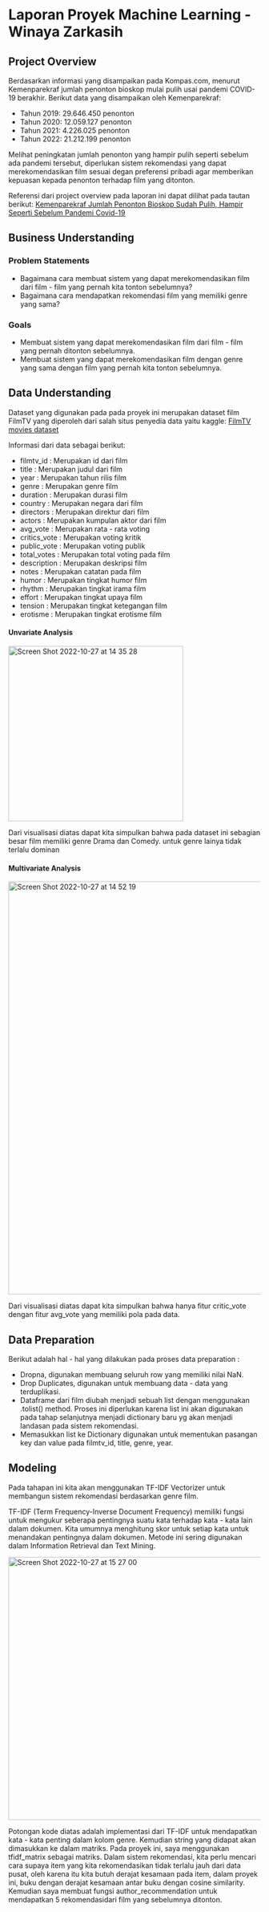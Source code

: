 # Laporan Proyek Machine Learning - Winaya Zarkasih

## Project Overview

Berdasarkan informasi yang disampaikan pada Kompas.com, menurut Kemenparekraf jumlah penonton bioskop mulai pulih usai pandemi COVID-19 berakhir.
Berikut data yang disampaikan oleh Kemenparekraf:

* Tahun 2019: 29.646.450 penonton 
* Tahun 2020: 12.059.127 penonton 
* Tahun 2021: 4.226.025 penonton 
* Tahun 2022: 21.212.199 penonton

Melihat peningkatan jumlah penonton yang hampir pulih seperti sebelum ada pandemi tersebut, diperlukan sistem rekomendasi yang dapat merekomendasikan film sesuai degan preferensi pribadi agar memberikan kepuasan kepada penonton terhadap film yang ditonton.

Referensi dari project overview pada laporan ini dapat dilihat pada tautan berikut: [Kemenparekraf Jumlah Penonton Bioskop Sudah Pulih, Hampir Seperti Sebelum Pandemi Covid-19](https://nasional.kompas.com/read/2022/07/04/14351401/kemenparekraf-jumlah-penonton-bioskop-sudah-pulih-hampir-seperti-sebelum) 

## Business Understanding

### Problem Statements

- Bagaimana cara membuat sistem yang dapat merekomendasikan film dari film - film yang pernah kita tonton sebelumnya?
- Bagaimana cara mendapatkan rekomendasi film yang memiliki genre yang sama?

### Goals

- Membuat sistem yang dapat merekomendasikan film dari film - film yang pernah ditonton sebelumnya.
- Membuat sistem yang dapat merekomendasikan film dengan genre yang sama dengan film yang pernah kita tonton sebelumnya.

## Data Understanding

Dataset yang digunakan pada pada proyek ini merupakan dataset film FilmTV yang diperoleh dari salah situs penyedia data yaitu kaggle: [FilmTV movies dataset](https://www.kaggle.com/datasets/stefanoleone992/filmtv-movies-dataset?select=filmtv_movies+-+ENG.csv)

Informasi dari data sebagai berikut:

- filmtv_id : Merupakan id dari film
- title : Merupakan judul dari film
- year : Merupakan tahun rilis film
- genre : Merupakan genre film
- duration : Merupakan durasi film
- country : Merupakan negara dari film
- directors : Merupakan direktur dari film
- actors : Merupakan kumpulan aktor dari film
- avg_vote : Merupakan rata - rata voting
- critics_vote : Merupakan voting kritik
- public_vote : Merupakan voting publik
- total_votes : Merupakan total voting pada film
- description : Merupakan deskripsi film
- notes : Merupakan catatan pada film
- humor : Merupakan tingkat humor film
- rhythm : Merupakan tingkat irama film
- effort : Merupakan tingkat upaya film
- tension : Merupakan tingkat ketegangan film
- erotisme : Merupakan tingkat erotisme film

#### Unvariate Analysis

<img width="349" alt="Screen Shot 2022-10-27 at 14 35 28" src="https://user-images.githubusercontent.com/60729013/198220145-ea5506a2-6e9c-4db4-b68d-02942fd348a6.png">

Dari visualisasi diatas dapat kita simpulkan bahwa pada dataset ini sebagian besar film memiliki genre Drama dan Comedy. untuk genre lainya tidak terlalu dominan

#### Multivariate Analysis

<img width="823" alt="Screen Shot 2022-10-27 at 14 52 19" src="https://user-images.githubusercontent.com/60729013/198223738-d1f982df-02cb-4261-879b-40be781d0d13.png">

Dari visualisasi diatas dapat kita simpulkan bahwa hanya fitur critic_vote dengan fitur avg_vote yang memiliki pola pada data.

## Data Preparation

Berikut adalah hal - hal yang dilakukan pada proses data preparation :

- Dropna, digunakan membuang seluruh row yang memiliki nilai NaN. 
- Drop Duplicates, digunakan untuk membuang data - data yang terduplikasi.
- Dataframe dari film diubah menjadi sebuah list dengan menggunakan .tolist() method. Proses ini diperlukan karena list ini akan digunakan pada tahap selanjutnya menjadi dictionary baru yg akan menjadi landasan pada sistem rekomendasi.
- Memasukkan list ke Dictionary digunakan untuk mementukan pasangan key dan value pada filmtv_id, title, genre, year.

## Modeling

Pada tahapan ini kita akan menggunakan TF-IDF Vectorizer untuk membangun sistem rekomendasi berdasarkan genre film. 

TF-IDF (Term Frequency-Inverse Document Frequency) memiliki fungsi untuk mengukur seberapa pentingnya suatu kata terhadap kata - kata lain dalam dokumen. Kita umumnya menghitung skor untuk setiap kata untuk menandakan pentingnya dalam dokumen. Metode ini sering digunakan dalam Information Retrieval dan Text Mining.

<img width="524" alt="Screen Shot 2022-10-27 at 15 27 00" src="https://user-images.githubusercontent.com/60729013/198232234-ab796de4-cf9c-4aee-971c-4e44f1471c40.png">

Potongan kode diatas adalah implementasi dari TF-IDF untuk mendapatkan kata - kata penting dalam kolom genre. Kemudian string yang didapat akan dimasukkan ke dalam matriks. Pada proyek ini, saya menggunakan tfidf_matrix sebagai matriks.
Dalam sistem rekomendasi, kita perlu mencari cara supaya item yang kita rekomendasikan tidak terlalu jauh dari data pusat, oleh karena itu kita butuh derajat kesamaan pada item, dalam proyek ini, buku dengan derajat kesamaan antar buku dengan cosine similarity.
Kemudian saya membuat fungsi author_recommendation untuk mendapatkan 5 rekomendasidari film yang sebelumnya ditonton.




